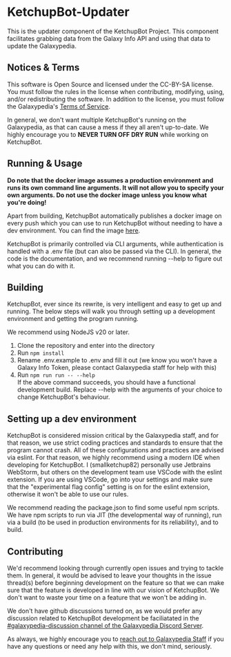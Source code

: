 # KetchupBot-Updater
This is the updater component of the KetchupBot Project. This component facilitates grabbing data from the Galaxy Info API and using that data to update the Galaxypedia.

## Notices & Terms
This software is Open Source and licensed under the CC-BY-SA license. You must follow the rules in the license when contributing, modifying, using, and/or redistributing the software. In addition to the license, you must follow the Galaxypedia's [Terms of Service](https://robloxgalaxy.wiki/wiki/Galaxypedia:Terms_of_Service#4._Rules,_Policies,_Guidelines).

In general, we don't want multiple KetchupBot's running on the Galaxypedia, as that can cause a mess if they all aren't up-to-date. We highly encourage you to **NEVER TURN OFF DRY RUN** while working on KetchupBot.

## Running & Usage
**Do note that the docker image assumes a production environment and runs its own command line arguments. It will not allow you to specify your own arguments. Do not use the docker image unless you know what you're doing!**

Apart from building, KetchupBot automatically publishes a docker image on every push which you can use to run KetchupBot without needing to have a dev environment. You can find the image [here](https://github.com/smallketchup82/ketchupbot-updater/pkgs/container/ketchupbot-updater).

KetchupBot is primarily controlled via CLI arguments, while authentication is handled with a .env file (but can also be passed via the CLI). In general, the code is the documentation, and we recommend running --help to figure out what you can do with it.

## Building
KetchupBot, ever since its rewrite, is very intelligent and easy to get up and running. The below steps will walk you through setting up a development environment and getting the program running.

We recommend using NodeJS v20 or later.

1. Clone the repository and enter into the directory
2. Run `npm install`
3. Rename .env.example to .env and fill it out (we know you won't have a Galaxy Info Token, please contact Galaxypedia staff for help with this)
4. Run `npm run run -- --help`  
If the above command succeeds, you should have a functional development build. Replace --help with the arguments of your choice to change KetchupBot's behaviour.

## Setting up a dev environment
KetchupBot is considered mission critical by the Galaxypedia staff, and for that reason, we use strict coding practices and standards to ensure that the program cannot crash. All of these configurations and practices are advised via eslint. For that reason, we highly recommend using a modern IDE when developing for KetchupBot. I (smallketchup82) personally use Jetbrains WebStorm, but others on the development team use VSCode with the eslint extension. If you are using VSCode, go into your settings and make sure that the "experimental flag config" setting is on for the eslint extension, otherwise it won't be able to use our rules.

We recommend reading the package.json to find some useful npm scripts. We have npm scripts to run via JIT (the developmental way of running), run via a build (to be used in production environments for its reliability), and to build.

## Contributing
We'd recommend looking through currently open issues and trying to tackle them. In general, it would be advised to leave your thoughts in the issue thread(s) before beginning development on the feature so that we can make sure that the feature is developed in line with our vision of KetchupBot. We don't want to waste your time on a feature that we won't be adding in.

We don't have github discussions turned on, as we would prefer any discussion related to KetchupBot development be faciliatated in the [#galaxypedia-discussion channel of the Galaxypedia Discord Server](https://discord.gg/C4xhTz9KAD).

As always, we highly encourage you to [reach out to Galaxypedia Staff](https://discord.gg/hsr4Dq6Ha6) if you have any questions or need any help with this, we don't mind, seriously.
